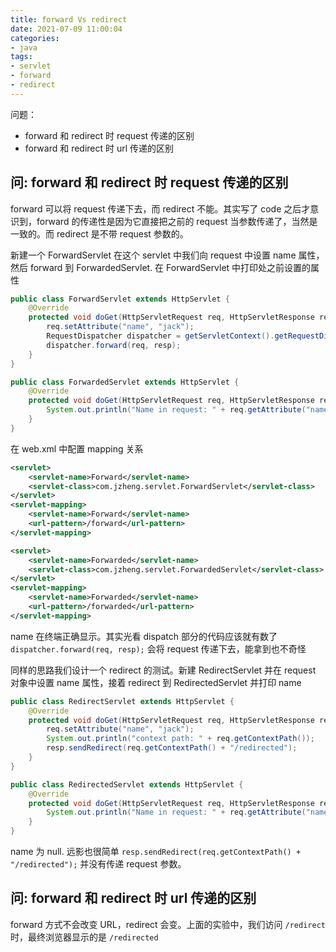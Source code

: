 ```yaml
---
title: forward Vs redirect
date: 2021-07-09 11:00:04
categories:
- java
tags:
- servlet
- forward
- redirect
---
```


问题：

* forward 和 redirect 时 request 传递的区别
* forward 和 redirect 时 url 传递的区别

## 问: forward 和 redirect 时 request 传递的区别

forward 可以将 request 传递下去，而 redirect 不能。其实写了 code 之后才意识到，forward 的传递性是因为它直接把之前的 request 当参数传递了，当然是一致的。而 redirect 是不带 request 参数的。

新建一个 ForwardServlet 在这个 servlet 中我们向 request 中设置 name 属性，然后 forward 到 ForwardedServlet. 在 ForwardServlet 中打印处之前设置的属性

```java
public class ForwardServlet extends HttpServlet {
    @Override
    protected void doGet(HttpServletRequest req, HttpServletResponse resp) throws ServletException, IOException {
        req.setAttribute("name", "jack");
        RequestDispatcher dispatcher = getServletContext().getRequestDispatcher("/forwarded");
        dispatcher.forward(req, resp);
    }
}

public class ForwardedServlet extends HttpServlet {
    @Override
    protected void doGet(HttpServletRequest req, HttpServletResponse resp) {
        System.out.println("Name in request: " + req.getAttribute("name"));
    }
}
```

在 web.xml 中配置 mapping 关系

```xml
<servlet>
    <servlet-name>Forward</servlet-name>
    <servlet-class>com.jzheng.servlet.ForwardServlet</servlet-class>
</servlet>
<servlet-mapping>
    <servlet-name>Forward</servlet-name>
    <url-pattern>/forward</url-pattern>
</servlet-mapping>

<servlet>
    <servlet-name>Forwarded</servlet-name>
    <servlet-class>com.jzheng.servlet.ForwardedServlet</servlet-class>
</servlet>
<servlet-mapping>
    <servlet-name>Forwarded</servlet-name>
    <url-pattern>/forwarded</url-pattern>
</servlet-mapping>
```

name 在终端正确显示。其实光看 dispatch 部分的代码应该就有数了 `dispatcher.forward(req, resp);` 会将 request 传递下去，能拿到也不奇怪

同样的思路我们设计一个 redirect 的测试。新建 RedirectServlet 并在 request 对象中设置 name 属性，接着 redirect 到 RedirectedServlet 并打印 name

```java
public class RedirectServlet extends HttpServlet {
    @Override
    protected void doGet(HttpServletRequest req, HttpServletResponse resp) throws IOException {
        req.setAttribute("name", "jack");
        System.out.println("context path: " + req.getContextPath());
        resp.sendRedirect(req.getContextPath() + "/redirected");
    }
}

public class RedirectedServlet extends HttpServlet {
    @Override
    protected void doGet(HttpServletRequest req, HttpServletResponse resp) {
        System.out.println("Name in request: " + req.getAttribute("name"));
    }
}
```

name 为 null. 远影也很简单 `resp.sendRedirect(req.getContextPath() + "/redirected");` 并没有传递 request 参数。

## 问: forward 和 redirect 时 url 传递的区别

forward 方式不会改变 URL，redirect 会变。上面的实验中，我们访问 `/redirect` 时，最终浏览器显示的是 `/redirected`